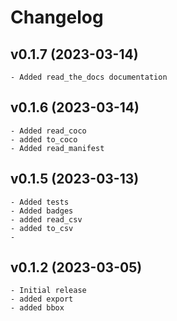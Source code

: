 # Changelog


## v0.1.7 (2023-03-14)

    - Added read_the_docs documentation

## v0.1.6 (2023-03-14)

    - Added read_coco
    - added to_coco
    - Added read_manifest

## v0.1.5 (2023-03-13)

    - Added tests
    - Added badges
    - added read_csv
    - added to_csv
    - 
## v0.1.2 (2023-03-05)

    - Initial release
    - added export
    - added bbox